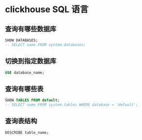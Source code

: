 # clickhouse SQL 语言

## 查询有哪些数据库

```sql
SHOW DATABASES;
-- SELECT name FROM system.databases;
```

## 切换到指定数据库

```sql
USE database_name;
```

## 查询有哪些表

```sql
SHOW TABLES FROM default;
-- SELECT name FROM system.tables WHERE database = 'default';
```

## 查询表结构

```sql
DESCRIBE table_name;
```
